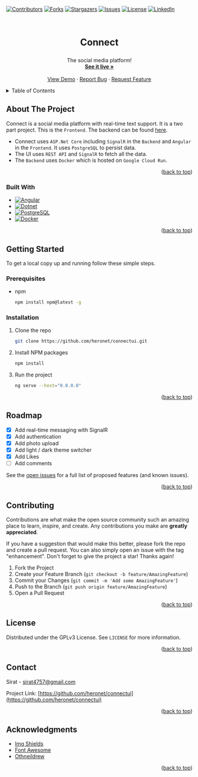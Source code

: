 <a name="readme-top"></a>

<!-- PROJECT SHIELDS -->

[![Contributors][contributors-shield]][contributors-url]
[![Forks][forks-shield]][forks-url]
[![Stargazers][stars-shield]][stars-url]
[![Issues][issues-shield]][issues-url]
[![License][license-shield]][license-url]
[![LinkedIn][linkedin-shield]][linkedin-url]

<!-- PROJECT LOGO -->
<br />
<div align="center">
  <h3 align="center" style="font-size: 25px">Connect</h3>

  <p align="center">
    The social media platform!
    <br />
    <a href="https://connect-si.web.app"><strong>See it live »</strong></a>
    <br />
    <br />
    <a href="https://connect-si.web.app">View Demo</a>
    ·
    <a href="https://github.com/heronet/connectui/issues">Report Bug</a>
    ·
    <a href="https://github.com/heronet/connectui/issues">Request Feature</a>
  </p>
</div>

<!-- TABLE OF CONTENTS -->
<details>
  <summary>Table of Contents</summary>
  <ol>
    <li>
      <a href="#about-the-project">About The Project</a>
      <ul>
        <li><a href="#built-with">Built With</a></li>
      </ul>
    </li>
    <li>
      <a href="#getting-started">Getting Started</a>
      <ul>
        <li><a href="#prerequisites">Prerequisites</a></li>
        <li><a href="#installation">Installation</a></li>
      </ul>
    </li>
    <li><a href="#roadmap">Roadmap</a></li>
    <li><a href="#contributing">Contributing</a></li>
    <li><a href="#license">License</a></li>
    <li><a href="#contact">Contact</a></li>
    <li><a href="#acknowledgments">Acknowledgments</a></li>
  </ol>
</details>

<!-- ABOUT THE PROJECT -->

## About The Project

Connect is a social media platform with real-time text support. It is a two part project. This is the `Frontend`. The backend can be found [here](https://github.com/heronet/connect).

- Connect uses `ASP.Net Core` including `SignalR` in the `Backend` and `Angular` in the `Frontend`. It uses `PostgreSQL` to persist data.
- The UI uses `REST API` and `SignalR` to fetch all the data.
- The `Backend` uses `Docker` which is hosted on `Google Cloud Run`.

<!-- SCREENSHOT -->

<!-- [![Connect Screen Shot][screenshot]](https://connect-si.web.app) -->

<p align="right">(<a href="#readme-top">back to top</a>)</p>

### Built With

- [![Angular][angular.io]][angular-url]
- [![Dotnet][dotnet.microsoft.com]][dotnet-url]
- [![PostgreSQL][postgresql.org]][postgresql-url]
- [![Docker][docker.io]][docker-url]

<p align="right">(<a href="#readme-top">back to top</a>)</p>

<!-- GETTING STARTED -->

## Getting Started

To get a local copy up and running follow these simple steps.

### Prerequisites

- npm
  ```sh
  npm install npm@latest -g
  ```

### Installation

1. Clone the repo
   ```sh
   git clone https://github.com/heronet/connectui.git
   ```
2. Install NPM packages
   ```sh
   npm install
   ```
3. Run the project
   ```sh
   ng serve --host="0.0.0.0"
   ```

<p align="right">(<a href="#readme-top">back to top</a>)</p>

<!-- ROADMAP -->

## Roadmap

- [x] Add real-time messaging with SignalR
- [x] Add authentication
- [x] Add photo upload
- [x] Add light / dark theme switcher
- [x] Add Likes
- [ ] Add comments

See the [open issues](https://github.com/heronet/connectui/issues) for a full list of proposed features (and known issues).

<p align="right">(<a href="#readme-top">back to top</a>)</p>

<!-- CONTRIBUTING -->

## Contributing

Contributions are what make the open source community such an amazing place to learn, inspire, and create. Any contributions you make are **greatly appreciated**.

If you have a suggestion that would make this better, please fork the repo and create a pull request. You can also simply open an issue with the tag "enhancement".
Don't forget to give the project a star! Thanks again!

1. Fork the Project
2. Create your Feature Branch (`git checkout -b feature/AmazingFeature`)
3. Commit your Changes (`git commit -m 'Add some AmazingFeature'`)
4. Push to the Branch (`git push origin feature/AmazingFeature`)
5. Open a Pull Request

<p align="right">(<a href="#readme-top">back to top</a>)</p>

<!-- LICENSE -->

## License

Distributed under the GPLv3 License. See `LICENSE` for more information.

<p align="right">(<a href="#readme-top">back to top</a>)</p>

<!-- CONTACT -->

## Contact

Sirat - sirat4757@gmail.com

Project Link: [https://github.com/heronet/connectui](https://github.com/heronet/connectui)

<p align="right">(<a href="#readme-top">back to top</a>)</p>

<!-- ACKNOWLEDGMENTS -->

## Acknowledgments

- [Img Shields](https://shields.io)
- [Font Awesome](https://fontawesome.com)
- [Othneildrew](https://github.com/othneildrew/Best-README-Template)

<p align="right">(<a href="#readme-top">back to top</a>)</p>

<!-- MARKDOWN LINKS & IMAGES -->
<!-- https://www.markdownguide.org/basic-syntax/#reference-style-links -->

[contributors-shield]: https://img.shields.io/github/contributors/heronet/connectui.svg?style=for-the-badge
[contributors-url]: https://github.com/heronet/connectui/graphs/contributors
[forks-shield]: https://img.shields.io/github/forks/heronet/connectui.svg?style=for-the-badge
[forks-url]: https://github.com/heronet/connectui/network/members
[stars-shield]: https://img.shields.io/github/stars/heronet/connectui.svg?style=for-the-badge
[stars-url]: https://github.com/heronet/connectui/stargazers
[issues-shield]: https://img.shields.io/github/issues/heronet/connectui.svg?style=for-the-badge
[issues-url]: https://github.com/heronet/connectui/issues
[license-shield]: https://img.shields.io/github/license/heronet/connectui.svg?style=for-the-badge
[license-url]: https://github.com/heronet/connectui/blob/main/LICENSE
[linkedin-shield]: https://img.shields.io/badge/-LinkedIn-black.svg?style=for-the-badge&logo=linkedin&colorB=555
[linkedin-url]: https://linkedin.com/in/siratul-islam
[screenshot]: images/scr.png
[angular.io]: https://img.shields.io/badge/Angular-DD0031?style=for-the-badge&logo=angular&logoColor=white
[angular-url]: https://angular.io/
[dotnet.microsoft.com]: https://img.shields.io/badge/Dotnet-512BD4?style=for-the-badge&logo=dotnet&logoColor=white
[dotnet-url]: https://dotnet.microsoft.com/
[postgresql.org]: https://img.shields.io/badge/Postgresql-4169E1?style=for-the-badge&logo=postgresql&logoColor=white
[postgresql-url]: https://postgresql.org/
[docker.io]: https://img.shields.io/badge/Docker-2496ED?style=for-the-badge&logo=docker&logoColor=white
[docker-url]: https://docker.io/
